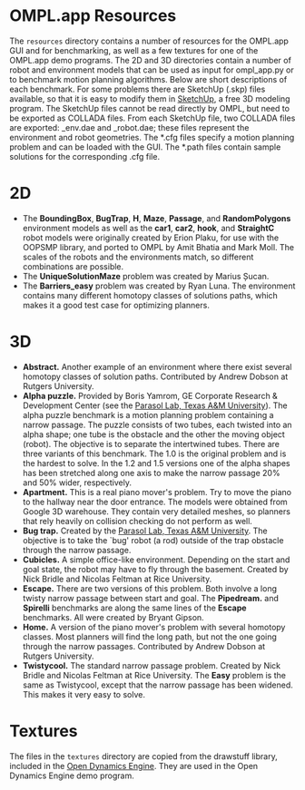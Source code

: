 # OMPL.app Resources

The `resources` directory contains a number of resources for the OMPL.app GUI and for benchmarking, as well as a few textures for one of the OMPL.app demo programs. The 2D and 3D directories contain a number of robot and environment models that can be used as input for ompl_app.py or to benchmark motion planning algorithms. Below are short descriptions of each benchmark. For some problems there are SketchUp (.skp) files available, so that it is easy to modify them in [SketchUp](http://www.sketchup.com), a free 3D modeling program. The SketchUp files cannot be read directly by OMPL, but need to be exported as COLLADA files. From each SketchUp file, two COLLADA files are exported: <problem>_env.dae and <problem>_robot.dae; these files represent the environment and robot geometries. The *.cfg files specify a motion planning problem and can be loaded with the GUI. The *.path files contain sample solutions for the corresponding .cfg file.


# 2D

- The **BoundingBox**, **BugTrap**, **H**, **Maze**, **Passage**, and **RandomPolygons** environment models as well as the **car1**, **car2**, **hook**, and **StraightC** robot models were originally created by Erion Plaku, for use with the OOPSMP library, and ported to OMPL by Amit Bhatia and Mark Moll. The scales of the robots and the environments match, so different combinations are possible.
- The **UniqueSolutionMaze** problem was created by Marius Șucan.
- The **Barriers_easy** problem was created by Ryan Luna. The environment contains many different homotopy classes of solutions paths, which makes it a good test case for optimizing planners.


# 3D

- **Abstract.** Another example of an environment where there exist several homotopy classes of solution paths. Contributed by Andrew Dobson at Rutgers University.
- **Alpha puzzle.** Provided by Boris Yamrom, GE Corporate Research & Development Center (see the [Parasol Lab, Texas A&M University][parasol]). The alpha puzzle benchmark is a motion planning problem containing a narrow passage. The puzzle consists of two tubes, each twisted into an alpha shape; one tube is the obstacle and the other the moving object (robot). The objective is to separate the intertwined tubes. There are three variants of this benchmark. The 1.0 is the original problem and is the hardest to solve. In the 1.2 and 1.5 versions one of the alpha shapes has been stretched along one axis to make the narrow passage 20% and 50% wider, respectively.
- **Apartment.** This is a real piano mover's problem. Try to move the piano to the hallway near the door entrance. The models were obtained from Google 3D warehouse. They contain very detailed meshes, so planners that rely heavily on collision checking do not perform as well.
- **Bug trap.** Created by the [Parasol Lab, Texas A&M University][parasol]. The objective is to take the `bug' robot (a rod) outside of the trap obstacle through the narrow passage.
- **Cubicles.** A simple office-like environment. Depending on the start and goal state, the robot may have to fly through the basement. Created by Nick Bridle and Nicolas Feltman at Rice University.
- **Escape.** There are two versions of this problem. Both involve a long twisty narrow passage between start and goal. The **Pipedream.** and **Spirelli** benchmarks are along the same lines of the **Escape** benchmarks. All were created by Bryant Gipson.
- **Home.** A version of the piano mover's problem with several homotopy classes.
  Most planners will find the long path, but not the one going through the
  narrow passages. Contributed by Andrew Dobson at Rutgers University.
- **Twistycool.** The standard narrow passage problem. Created by Nick Bridle and Nicolas Feltman at Rice University. The **Easy** problem is the same as Twistycool, except that the narrow passage has been widened. This makes it very easy to solve.


# Textures

The files in the `textures` directory are copied from the drawstuff library, included in the [Open Dynamics Engine](http://ode.org). They are used in the Open Dynamics Engine demo program.

[parasol]: http://parasol.tamu.edu/groups/amatogroup/benchmarks/mp/